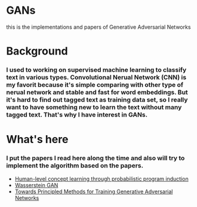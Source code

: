 # GANs
this is the implementations and papers of Generative Adversarial Networks

# Background
### I used to working on supervised machine learning to classify text in various types. Convolutional Nerual Network (CNN) is my favorit because it's simple comparing with other type of nerual network and stable and fast for word embeddings. But it's hard to find out tagged text as training data set, so I really want to have something new to learn the text without many tagged text. That's why I have interest in GANs.

# What's here
### I put the papers I read here along the time and also will try to implement the algorithm based on the papers.
- [Human-level concept learning through probabilistic program induction](https://github.com/winnerineast/GANs/blob/master/Human-level%20concept%20learning%20through%20probabilistic%20program%20induction.pdf)
- [Wasserstein GAN](https://github.com/winnerineast/GANs/blob/master/Wasserstein%20GAN.pdf)
- [Towards Principled Methods for Training Generative Adversarial Networks](https://github.com/winnerineast/GANs/blob/master/TOWARDS%20PRINCIPLED%20METHODS%20FOR%20TRAINING%20GENERATIVE%20ADVERSARIAL%20NETWORKS.pdf)
